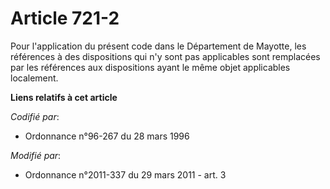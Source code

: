 # Article 721-2

Pour l'application du présent code dans le Département de Mayotte, les références à des dispositions qui n'y sont pas
applicables sont remplacées par les références aux dispositions ayant le même objet applicables localement.

**Liens relatifs à cet article**

_Codifié par_:

  - Ordonnance n°96-267 du 28 mars 1996

_Modifié par_:

  - Ordonnance n°2011-337 du 29 mars 2011 - art. 3
